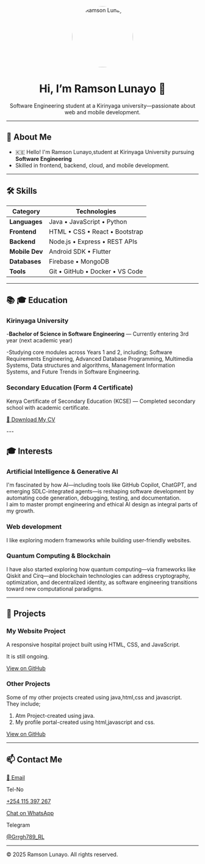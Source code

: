<!-- 🌟 README.md for My Portfolio (first Hackathon July cohort) -->

<p align="center">
  <img src="https://i.supaimg.com/62df1af6-606f-48ee-9a21-104d0b91dfd8.jpg" alt="Ramson Lunayo" width="160" style="border-radius:50%;" />
</p>
<h1 align="center">Hi, I’m Ramson Lunayo 👋</h1>
<p align="center">Software Engineering student at a Kirinyaga university—passionate about web and mobile development.</p>

---
## 🧠 About Me

- 🇰🇪 Hello! I'm Ramson Lunayo,student at Kirinyaga University pursuing **Software Engineering**
- Skilled in frontend, backend, cloud, and mobile development.
  

---

## 🛠️ Skills

| Category         | Technologies                                              |
|------------------|-----------------------------------------------------------|
| **Languages**    | Java • JavaScript • Python                                |
| **Frontend**     | HTML • CSS • React • Bootstrap                            |
| **Backend**      | Node.js • Express • REST APIs                             |
| **Mobile Dev**   | Android SDK • Flutter                                     |
| **Databases**    | Firebase • MongoDB                                        |
| **Tools**        | Git • GitHub • Docker • VS Code                          |
---
## 📚 🎓 Education
<h3>Kirinyaga University</h3>
    -<strong>Bachelor of Science in Software Engineering</strong> &mdash; Currently entering 3rd year (next academic year)

  -Studying core modules across Years 1 and 2, including; Software Requirements Engineering, Advanced Database Programming, Multimedia Systems, Data structures and algorithms, Management Information Systems, and Future Trends in Software Engineering.

<h3>Secondary Education (Form 4 Certificate)</h3>
    <p>Kenya Certificate of Secondary Education (KCSE) &mdash; Completed secondary school with academic certificate.</p> 

 <p class="cv-download">
    <a href="https://drive.google.com/file/d/1k5q2-YsDB4-TUjeOu5DlgiL7N2dQHEto/view?usp=drivesdk.pdf" download="Ramson-Lunayo.pdf" class="cv-download-button">
      📄 Download My CV
    </a>
  </p> 
---

## 🎓 Interests

   <h3>Artificial Intelligence & Generative AI</h3>
      <p>I'm fascinated by how AI—including tools like GitHub Copilot, ChatGPT, and emerging SDLC-integrated agents—is reshaping software development by automating code generation, debugging, testing, and documentation.<br>
        I aim to master prompt engineering and ethical AI design as integral parts of my growth. </p>

  <h3>Web development</h3>
  <p>I like exploring modern frameworks while building user-friendly websites. </p>

<h3>Quantum Computing & Blockchain</h3>
<p>I have also started exploring how quantum computing—via frameworks like Qiskit and Cirq—and blockchain technologies can address cryptography, optimization, and decentralized identity, as software engineering transitions toward new computational paradigms. </p>

  ---
  ## 🚀 Projects

<h3>My Website Project</h3>
<p>A responsive hospital  project  built using HTML, CSS, and JavaScript.<br>
      
It is still ongoing.<br></p> 
<a href="https://github.com/Ramslon/WebsiteProject" target="_blank">View on GitHub</a>

<h3>Other Projects</h3>
<p>Some of my other projects created using java,html,css and javascript.<br>
They include;<br>
<ol>
<li>Atm Project-created using java.</li>
<li>My profile portal-created using html,javascript and css.</li>
</ol></p>
<a href="https://github.com/Ramslon/myProjects" target="_blank">View on GitHub</a>

---

## 📫 Contact Me
[📧 Email](mailto:ramsonlonayo@gmail.com)

<p>Tel-No</p>
<a href="tel:+254115397267">+254 115 397 267</a>

<a href="https://wa.me/254115397267" target="_blank">Chat on WhatsApp</a>

<p>Telegram</p>
<a href="https://t.me/Grrgh789_RL" target="_blank">@Grrgh789_RL</a>

 ---

<p aligh="center">&copy; 2025 Ramson Lunayo. All rights reserved.</p>
   
